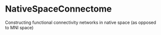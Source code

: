 # NativeSpaceConnectome
Constructing functional connectivity networks in native space (as opposed to MNI space)
